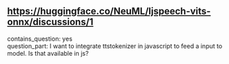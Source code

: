 ## https://huggingface.co/NeuML/ljspeech-vits-onnx/discussions/1

contains_question: yes  
question_part: I want to integrate ttstokenizer in javascript to feed a input to model. Is that available in js?